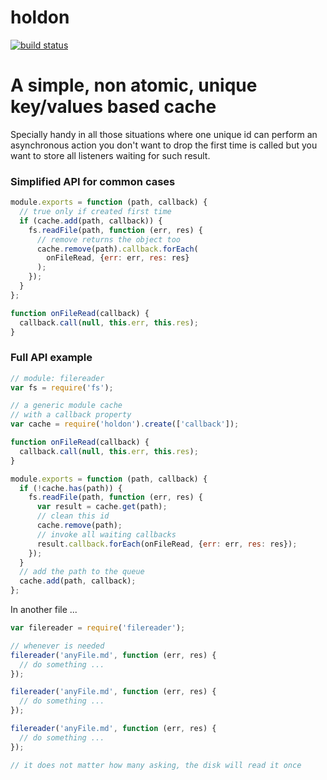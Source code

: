 holdon
======

[![build status](https://secure.travis-ci.org/WebReflection/holdon.png)](http://travis-ci.org/WebReflection/holdon)

# A simple, non atomic, unique key/values based cache

Specially handy in all those situations where one unique id can perform an asynchronous action you don't want to drop the first time is called but you want to store all listeners waiting for such result.

### Simplified API for common cases
```js
module.exports = function (path, callback) {
  // true only if created first time
  if (cache.add(path, callback)) {
    fs.readFile(path, function (err, res) {
      // remove returns the object too
      cache.remove(path).callback.forEach(
        onFileRead, {err: err, res: res}
      );
    });
  }
};

function onFileRead(callback) {
  callback.call(null, this.err, this.res);
}
```

### Full API example
```js
// module: filereader
var fs = require('fs');

// a generic module cache
// with a callback property
var cache = require('holdon').create(['callback']);

function onFileRead(callback) {
  callback.call(null, this.err, this.res);
}

module.exports = function (path, callback) {
  if (!cache.has(path)) {
    fs.readFile(path, function (err, res) {
      var result = cache.get(path);
      // clean this id
      cache.remove(path);
      // invoke all waiting callbacks
      result.callback.forEach(onFileRead, {err: err, res: res});
    });
  }
  // add the path to the queue
  cache.add(path, callback);
};
```

In another file ...
```js
var filereader = require('filereader');

// whenever is needed
filereader('anyFile.md', function (err, res) {
  // do something ...
});

filereader('anyFile.md', function (err, res) {
  // do something ...
});

filereader('anyFile.md', function (err, res) {
  // do something ...
});

// it does not matter how many asking, the disk will read it once
```